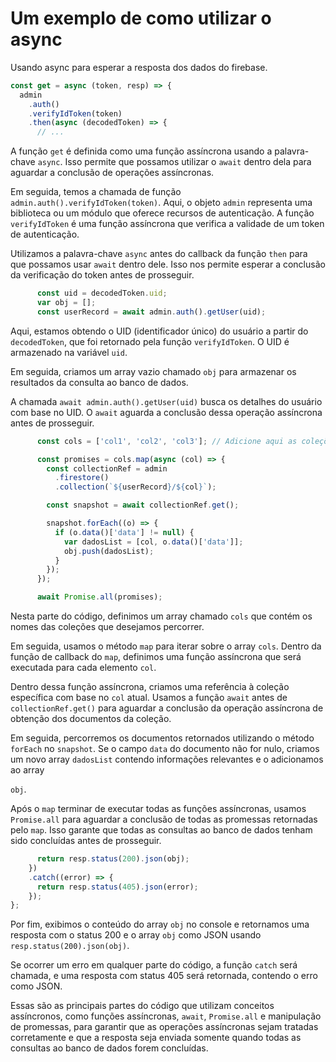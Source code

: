 # Um exemplo de como utilizar o async
Usando async para esperar a resposta dos dados do firebase.

```javascript
const get = async (token, resp) => {
  admin
    .auth()
    .verifyIdToken(token)
    .then(async (decodedToken) => {
      // ...
```

A função `get` é definida como uma função assíncrona usando a palavra-chave `async`. Isso permite que possamos utilizar o `await` dentro dela para aguardar a conclusão de operações assíncronas.

Em seguida, temos a chamada de função `admin.auth().verifyIdToken(token)`. Aqui, o objeto `admin` representa uma biblioteca ou um módulo que oferece recursos de autenticação. A função `verifyIdToken` é uma função assíncrona que verifica a validade de um token de autenticação.

Utilizamos a palavra-chave `async` antes do callback da função `then` para que possamos usar `await` dentro dele. Isso nos permite esperar a conclusão da verificação do token antes de prosseguir.

```javascript
      const uid = decodedToken.uid;
      var obj = [];
      const userRecord = await admin.auth().getUser(uid);
```

Aqui, estamos obtendo o UID (identificador único) do usuário a partir do `decodedToken`, que foi retornado pela função `verifyIdToken`. O UID é armazenado na variável `uid`.

Em seguida, criamos um array vazio chamado `obj` para armazenar os resultados da consulta ao banco de dados.

A chamada `await admin.auth().getUser(uid)` busca os detalhes do usuário com base no UID. O `await` aguarda a conclusão dessa operação assíncrona antes de prosseguir.

```javascript
      const cols = ['col1', 'col2', 'col3']; // Adicione aqui as coleções que você deseja percorrer

      const promises = cols.map(async (col) => {
        const collectionRef = admin
          .firestore()
          .collection(`${userRecord}/${col}`);

        const snapshot = await collectionRef.get();

        snapshot.forEach((o) => {
          if (o.data()['data'] != null) {
            var dadosList = [col, o.data()['data']];
            obj.push(dadosList);
          }
        });
      });

      await Promise.all(promises);
```

Nesta parte do código, definimos um array chamado `cols` que contém os nomes das coleções que desejamos percorrer.

Em seguida, usamos o método `map` para iterar sobre o array `cols`. Dentro da função de callback do `map`, definimos uma função assíncrona que será executada para cada elemento `col`.

Dentro dessa função assíncrona, criamos uma referência à coleção específica com base no `col` atual. Usamos a função `await` antes de `collectionRef.get()` para aguardar a conclusão da operação assíncrona de obtenção dos documentos da coleção.

Em seguida, percorremos os documentos retornados utilizando o método `forEach` no `snapshot`. Se o campo `data` do documento não for nulo, criamos um novo array `dadosList` contendo informações relevantes e o adicionamos ao array

 `obj`.

Após o `map` terminar de executar todas as funções assíncronas, usamos `Promise.all` para aguardar a conclusão de todas as promessas retornadas pelo `map`. Isso garante que todas as consultas ao banco de dados tenham sido concluídas antes de prosseguir.

```javascript
      return resp.status(200).json(obj);
    })
    .catch((error) => {
      return resp.status(405).json(error);
    });
};
```

Por fim, exibimos o conteúdo do array `obj` no console e retornamos uma resposta com o status 200 e o array `obj` como JSON usando `resp.status(200).json(obj)`.

Se ocorrer um erro em qualquer parte do código, a função `catch` será chamada, e uma resposta com status 405 será retornada, contendo o erro como JSON.

Essas são as principais partes do código que utilizam conceitos assíncronos, como funções assíncronas, `await`, `Promise.all` e manipulação de promessas, para garantir que as operações assíncronas sejam tratadas corretamente e que a resposta seja enviada somente quando todas as consultas ao banco de dados forem concluídas.
